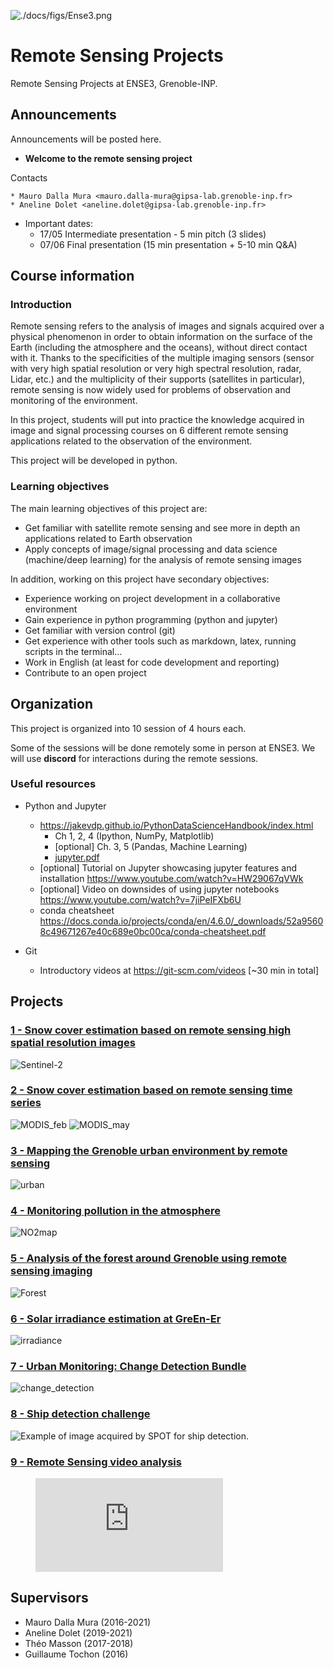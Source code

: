 ![./docs/figs/Ense3.png](./docs/figs/Ense3.png)
# Remote Sensing Projects
Remote Sensing Projects at ENSE3, Grenoble-INP.

## Announcements
Announcements will be posted here.

  * **Welcome to the remote sensing project**

  Contacts

    * Mauro Dalla Mura <mauro.dalla-mura@gipsa-lab.grenoble-inp.fr>
    * Aneline Dolet <aneline.dolet@gipsa-lab.grenoble-inp.fr>

  * Important dates:
    * 17/05 Intermediate presentation - 5 min pitch (3 slides)
    * 07/06 Final presentation (15 min presentation + 5-10 min Q&A)


## Course information
### Introduction
Remote sensing refers to the analysis of images and signals acquired
over a physical phenomenon in order to obtain information on the surface
of the Earth (including the atmosphere and the oceans), without direct
contact with it.
Thanks to the specificities of the multiple imaging sensors (sensor with very high spatial resolution or very high spectral resolution, radar, Lidar, etc.) and the multiplicity of their supports (satellites in particular), remote sensing is now widely used for problems of observation and monitoring of the environment.

In this project, students will put into practice the knowledge acquired
in image and signal processing courses on 6 different remote sensing applications related to the observation of the environment.

This project will be developed in python.

### Learning objectives
The main learning objectives of this project are:

* Get familiar with satellite remote sensing and see more in depth an
    applications related to Earth observation
* Apply concepts of image/signal processing and data science (machine/deep learning) for the analysis of remote sensing images

In addition, working on this project have secondary objectives:

* Experience working on project development in a collaborative environment
* Gain experience in python programming (python and jupyter)
* Get familiar with version control (git)
* Get experience with other tools such as markdown, latex, running
  scripts in the terminal...
* Work in English (at least for code development and reporting)
* Contribute to an open project

## Organization
This project is organized into 10 session of 4 hours each.

Some of the sessions will be done remotely some in person at ENSE3.
We will use **discord** for interactions during the remote sessions.
### Useful resources
- Python and Jupyter
  - <https://jakevdp.github.io/PythonDataScienceHandbook/index.html>
    - Ch 1, 2, 4 (Ipython, NumPy, Matplotlib)
    - [optional] Ch. 3, 5 (Pandas, Machine Learning)
    - [jupyter.pdf](./helpers/python/jupyter.pdf)
  - [optional] Tutorial on Jupyter showcasing jupyter features and installation  <https://www.youtube.com/watch?v=HW29067qVWk>
  - [optional] Video on downsides of using jupyter notebooks
  <https://www.youtube.com/watch?v=7jiPeIFXb6U>
  - conda cheatsheet <https://docs.conda.io/projects/conda/en/4.6.0/_downloads/52a95608c49671267e40c689e0bc00ca/conda-cheatsheet.pdf>

- Git
  - Introductory videos at <https://git-scm.com/videos> [~30 min in
    total]
## Projects
### [1 - Snow cover estimation based on remote sensing high spatial resolution images](1-snow_hr)

![Sentinel-2](./docs/figs/S2_snow.png)

### [2 - Snow cover estimation based on remote sensing time series](2-snow_ts)

![MODIS_feb](./docs/figs/MODIS_feb.png)
![MODIS_may](./docs/figs/MODIS_may.png)

### [3 - Mapping the Grenoble urban environment by remote sensing](3-urban)

![urban](./docs/figs/Grenoble_classif.png)

### [4 - Monitoring pollution in the atmosphere](4-pollution)

![NO2map](./docs/figs/NO2map.png)

### [5 - Analysis of the forest around Grenoble using remote sensing imaging](5-forest)

![Forest](./docs/figs/Cluster.png)

### [6 - Solar irradiance estimation at GreEn-Er](6-irradiance)

![irradiance](./docs/figs/cam2_UTC_19-01-02_10-59-59-84.jpg)

### [7 - Urban Monitoring: Change Detection Bundle](7-change_detection)

![change_detection](./docs/figs/change-detection.jpg)

### [8 - Ship detection challenge](8-ship_detection)

![Example of image acquired by SPOT for ship
detection.](../docs/figs/ships_xs.jpg)

### [9 - Remote Sensing video analysis](9-rs_video)

<!-- blank line -->
<figure class="video_container">
  <iframe src="https://sandbox.intelligence-airbusds.com/web/assets/mp4/beach.mp4" frameborder="0" allowfullscreen="true"> </iframe>
</figure>
<!-- blank line -->

## Supervisors
  - Mauro Dalla Mura (2016-2021)
  - Aneline Dolet (2019-2021)
  - Théo Masson (2017-2018)
  - Guillaume Tochon (2016)
